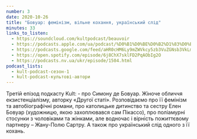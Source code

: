 ```yaml
---
number: 3
date: 2020-10-26
title: "Бовуар: фемінізм, вільне кохання, український слід"
minutes: 33
links_to_listen:
  - https://soundcloud.com/kultpodcast/beauvoir
  - https://podcasts.apple.com/ua/podcast/%D0%B1%D0%BE%D0%B2%D1%83%D0%B0%D1%80-%D1%84%D0%B5%D0%BC%D1%96%D0%BD%D1%96%D0%B7%D0%BC-%D0%B2%D1%96%D0%BB%D1%8C%D0%BD%D0%B5-%D0%BA%D0%BE%D1%85%D0%B0%D0%BD%D0%BD%D1%8F-%D1%83%D0%BA%D1%80%D0%B0%D1%97%D0%BD%D1%81%D1%8C%D0%BA%D0%B8%D0%B9-%D1%81%D0%BB%D1%96%D0%B4/id1581339249?i=1000532083318
  - https://podcasts.google.com/feed/aHR0cHM6Ly9mZWVkcy5zb3VuZGNsb3VkLmNvbS91c2Vycy9zb3VuZGNsb3VkOnVzZXJzOjg5MjM3MjAyNy9zb3VuZHMucnNz/episode/dGFnOnNvdW5kY2xvdWQsMjAxMDp0cmFja3MvOTE3OTI3MzUw
  - https://open.spotify.com/episode/6j8ChX7sklFD2PqAObIg2O
  - https://podcasts.nv.ua/ukr/episode/1504.html
podcast_lists:
  - kult-podcast-сезон-1
  - kult-podcast-культові-автори
---
```


Третій епізод подкасту Kult: - про Симону де Бовуар. Жіноче обличчя
екзистенціалізму, авторку «Другої статі».  Розповідаємо про її фемінізм та
автобіографічні романи,  про католицьке дитинство та сестру Елен Бовуар
(художницю, якою захоплювався сам Пікассо), про поліамурні стосунки з
чоловіками та жінками, але водночас і вірність пожиттєвому партнеру – Жану-Полю
Сартру. А також про український слід одного з її кохань.
